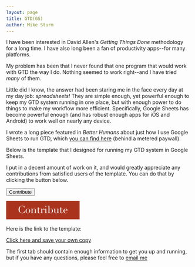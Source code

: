 ```yaml
---
layout: page
title: GTD(GS)
author: Mike Sturm
---
```



I have been interested in David Allen's *Getting Things Done* methodology for a long time. I have also long been a fan of productivity apps--for many platforms.

My problem has been that I never found that one program that would work with GTD the way I do. Nothing seemed to work right--and I have tried *many* of them.

Little did I know, the answer had been staring me in the face every day at my day job: *spreadsheets!* They are simple enough, yet powerful enough to keep my GTD system running in one place, but with enough power to do things to make my workflow more efficient. Specifically, Google Sheets has become powerful enough (and has robust enough apps for iOS and Android) to work well on nearly any device.

I wrote a long piece featured in *Better Humans* about just how I use Google Sheets to run GTD, which [you can find here](https://betterhumans.coach.me/how-to-implement-a-killer-gtd-system-in-google-sheets-ad9c9857a8bd) (behind a metered paywall).

Below is the template that I designed for running my GTD system in Google Sheets. 

I put in a decent amount of work on it, and would greatly appreciate any contributions from satisfied users of the template. You can do that by clicking the button below.

<button name="button" onclick="http://paypal.me/mikesturm">Contribute</button>

[![contribute][image]][hyperlink]

 


Here is the link to the template:

[Click here and save your own copy](https://docs.google.com/spreadsheets/d/15PUM1GRYXoXkuXDiGuWiF4ubWll441h8S-70ZnP25LM/edit?usp=sharing)

The first tab should contain enough information to get you up and running, but if you have any questions, please feel free to [email me](mailto:info@mikesturm.net)

 [hyperlink]: https://paypal.me/mikesturm
 [image]: /assets/contribute.png